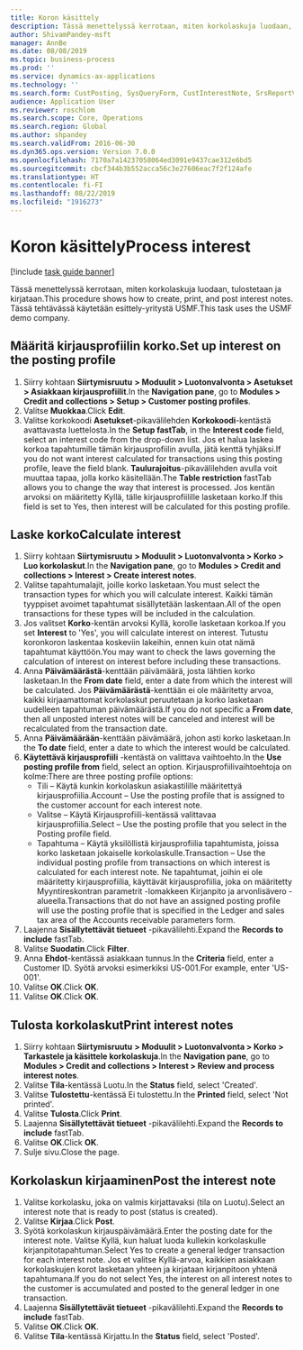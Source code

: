 ```yaml
---
title: Koron käsittely
description: Tässä menettelyssä kerrotaan, miten korkolaskuja luodaan, tulostetaan ja kirjataan.
author: ShivamPandey-msft
manager: AnnBe
ms.date: 08/08/2019
ms.topic: business-process
ms.prod: ''
ms.service: dynamics-ax-applications
ms.technology: ''
ms.search.form: CustPosting, SysQueryForm, CustInterestNote, SrsReportViewerForm
audience: Application User
ms.reviewer: roschlom
ms.search.scope: Core, Operations
ms.search.region: Global
ms.author: shpandey
ms.search.validFrom: 2016-06-30
ms.dyn365.ops.version: Version 7.0.0
ms.openlocfilehash: 7170a7a14237058064ed3091e9437cae312e6bd5
ms.sourcegitcommit: cbcf344b3b552acca56c3e27606eac7f2f124afe
ms.translationtype: HT
ms.contentlocale: fi-FI
ms.lasthandoff: 08/22/2019
ms.locfileid: "1916273"
---
```

# <a name="process-interest"></a><span data-ttu-id="cb0c1-103">Koron käsittely</span><span class="sxs-lookup"><span data-stu-id="cb0c1-103">Process interest</span></span>

[!include [task guide banner](../../includes/task-guide-banner.md)]

<span data-ttu-id="cb0c1-104">Tässä menettelyssä kerrotaan, miten korkolaskuja luodaan, tulostetaan ja kirjataan.</span><span class="sxs-lookup"><span data-stu-id="cb0c1-104">This procedure shows how to create, print, and post interest notes.</span></span> <span data-ttu-id="cb0c1-105">Tässä tehtävässä käytetään esittely-yritystä USMF.</span><span class="sxs-lookup"><span data-stu-id="cb0c1-105">This task uses the USMF demo company.</span></span>


## <a name="set-up-interest-on-the-posting-profile"></a><span data-ttu-id="cb0c1-106">Määritä kirjausprofiilin korko.</span><span class="sxs-lookup"><span data-stu-id="cb0c1-106">Set up interest on the posting profile</span></span>
1. <span data-ttu-id="cb0c1-107">Siirry kohtaan **Siirtymisruutu** **> Moduulit > Luotonvalvonta > Asetukset > Asiakkaan kirjausprofiilit**.</span><span class="sxs-lookup"><span data-stu-id="cb0c1-107">In the **Navigation pane**, go to **Modules > Credit and collections > Setup > Customer posting profiles**.</span></span>
2. <span data-ttu-id="cb0c1-108">Valitse **Muokkaa**.</span><span class="sxs-lookup"><span data-stu-id="cb0c1-108">Click **Edit**.</span></span>
3. <span data-ttu-id="cb0c1-109">Valitse korkokoodi **Asetukset**-pikavälilehden **Korkokoodi**-kentästä avattavasta luettelosta.</span><span class="sxs-lookup"><span data-stu-id="cb0c1-109">In the **Setup fastTab**, in the **Interest code** field, select an interest code from the drop-down list.</span></span> <span data-ttu-id="cb0c1-110">Jos et halua laskea korkoa tapahtumille tämän kirjausprofiilin avulla, jätä kenttä tyhjäksi.</span><span class="sxs-lookup"><span data-stu-id="cb0c1-110">If you do not want interest calculated for transactions using this posting profile, leave the field blank.</span></span> <span data-ttu-id="cb0c1-111">**Taulurajoitus**-pikavälilehden avulla voit muuttaa tapaa, jolla korko käsitellään.</span><span class="sxs-lookup"><span data-stu-id="cb0c1-111">The **Table restriction** fastTab allows you to change the way that interest is processed.</span></span> <span data-ttu-id="cb0c1-112">Jos kentän arvoksi on määritetty Kyllä, tälle kirjausprofiilille lasketaan korko.</span><span class="sxs-lookup"><span data-stu-id="cb0c1-112">If this field is set to Yes, then interest will be calculated for this posting profile.</span></span>  

## <a name="calculate-interest"></a><span data-ttu-id="cb0c1-113">Laske korko</span><span class="sxs-lookup"><span data-stu-id="cb0c1-113">Calculate interest</span></span>
1. <span data-ttu-id="cb0c1-114">Siirry kohtaan **Siirtymisruutu** **> Moduulit > Luotonvalvonta > Korko > Luo korkolaskut**.</span><span class="sxs-lookup"><span data-stu-id="cb0c1-114">In the **Navigation pane**, go to **Modules > Credit and collections > Interest > Create interest notes**.</span></span>
2. <span data-ttu-id="cb0c1-115">Valitse tapahtumalajit, joille korko lasketaan.</span><span class="sxs-lookup"><span data-stu-id="cb0c1-115">You must select the transaction types for which you will calculate interest.</span></span> <span data-ttu-id="cb0c1-116">Kaikki tämän tyyppiset avoimet tapahtumat sisällytetään laskentaan.</span><span class="sxs-lookup"><span data-stu-id="cb0c1-116">All of the open transactions for these types will be included in the calculation.</span></span>  
3. <span data-ttu-id="cb0c1-117">Jos valitset **Korko**-kentän arvoksi Kyllä, korolle lasketaan korkoa.</span><span class="sxs-lookup"><span data-stu-id="cb0c1-117">If you set **Interest** to 'Yes', you will calculate interest on interest.</span></span> <span data-ttu-id="cb0c1-118">Tutustu koronkoron laskentaa koskeviin lakeihin, ennen kuin otat nämä tapahtumat käyttöön.</span><span class="sxs-lookup"><span data-stu-id="cb0c1-118">You may want to check the laws governing the calculation of interest on interest before including these transactions.</span></span>  
4. <span data-ttu-id="cb0c1-119">Anna **Päivämäärästä**-kenttään päivämäärä, josta lähtien korko lasketaan.</span><span class="sxs-lookup"><span data-stu-id="cb0c1-119">In the **From date** field, enter a date from which the interest will be calculated.</span></span> <span data-ttu-id="cb0c1-120">Jos **Päivämäärästä**-kenttään ei ole määritetty arvoa, kaikki kirjaamattomat korkolaskut peruutetaan ja korko lasketaan uudelleen tapahtuman päivämäärästä.</span><span class="sxs-lookup"><span data-stu-id="cb0c1-120">If you do not specific a **From date**, then all unposted interest notes will be canceled and interest will be recalculated from the transaction date.</span></span>
5. <span data-ttu-id="cb0c1-121">Anna **Päivämäärään**-kenttään päivämäärä, johon asti korko lasketaan.</span><span class="sxs-lookup"><span data-stu-id="cb0c1-121">In the **To date** field, enter a date to which the interest would be calculated.</span></span>
6. <span data-ttu-id="cb0c1-122">**Käytettävä kirjausprofiili** -kentästä on valittava vaihtoehto.</span><span class="sxs-lookup"><span data-stu-id="cb0c1-122">In the **Use posting profile from** field, select an option.</span></span> <span data-ttu-id="cb0c1-123">Kirjausprofiilivaihtoehtoja on kolme:</span><span class="sxs-lookup"><span data-stu-id="cb0c1-123">There are three posting profile options:</span></span>
    - <span data-ttu-id="cb0c1-124">Tili – Käytä kunkin korkolaskun asiakastilille määritettyä kirjausprofiilia.</span><span class="sxs-lookup"><span data-stu-id="cb0c1-124">Account – Use the posting profile that is assigned to the customer account for each interest note.</span></span> 
    - <span data-ttu-id="cb0c1-125">Valitse – Käytä Kirjausprofiili-kentässä valittavaa kirjausprofiilia.</span><span class="sxs-lookup"><span data-stu-id="cb0c1-125">Select – Use the posting profile that you select in the Posting profile field.</span></span>
    - <span data-ttu-id="cb0c1-126">Tapahtuma – Käytä yksilöllistä kirjausprofiilia tapahtumista, joissa korko lasketaan jokaiselle korkolaskulle.</span><span class="sxs-lookup"><span data-stu-id="cb0c1-126">Transaction – Use the individual posting profile from transactions on which interest is calculated for each interest note.</span></span> <span data-ttu-id="cb0c1-127">Ne tapahtumat, joihin ei ole määritetty kirjausprofiilia, käyttävät kirjausprofiilia, joka on määritetty Myyntireskontran parametrit -lomakkeen Kirjanpito ja arvonlisävero -alueella.</span><span class="sxs-lookup"><span data-stu-id="cb0c1-127">Transactions that do not have an assigned posting profile will use the posting profile that is specified in the Ledger and sales tax area of the Accounts receivable parameters form.</span></span>  
7. <span data-ttu-id="cb0c1-128">Laajenna **Sisällytettävät tietueet** -pikavälilehti.</span><span class="sxs-lookup"><span data-stu-id="cb0c1-128">Expand the **Records to include** fastTab.</span></span>
8. <span data-ttu-id="cb0c1-129">Valitse **Suodatin**.</span><span class="sxs-lookup"><span data-stu-id="cb0c1-129">Click **Filter**.</span></span>
9. <span data-ttu-id="cb0c1-130">Anna **Ehdot**-kentässä asiakkaan tunnus.</span><span class="sxs-lookup"><span data-stu-id="cb0c1-130">In the **Criteria** field, enter a Customer ID.</span></span> <span data-ttu-id="cb0c1-131">Syötä arvoksi esimerkiksi US-001.</span><span class="sxs-lookup"><span data-stu-id="cb0c1-131">For example, enter 'US-001'.</span></span>
6. <span data-ttu-id="cb0c1-132">Valitse **OK**.</span><span class="sxs-lookup"><span data-stu-id="cb0c1-132">Click **OK**.</span></span>
7. <span data-ttu-id="cb0c1-133">Valitse **OK**.</span><span class="sxs-lookup"><span data-stu-id="cb0c1-133">Click **OK**.</span></span>

## <a name="print-interest-notes"></a><span data-ttu-id="cb0c1-134">Tulosta korkolaskut</span><span class="sxs-lookup"><span data-stu-id="cb0c1-134">Print interest notes</span></span>
1. <span data-ttu-id="cb0c1-135">Siirry kohtaan **Siirtymisruutu** **> Moduulit > Luotonvalvonta > Korko > Tarkastele ja käsittele korkolaskuja**.</span><span class="sxs-lookup"><span data-stu-id="cb0c1-135">In the **Navigation pane**, go to **Modules > Credit and collections > Interest > Review and process interest notes**.</span></span>
2. <span data-ttu-id="cb0c1-136">Valitse **Tila**-kentässä Luotu.</span><span class="sxs-lookup"><span data-stu-id="cb0c1-136">In the **Status** field, select 'Created'.</span></span>
3. <span data-ttu-id="cb0c1-137">Valitse **Tulostettu**-kentässä Ei tulostettu.</span><span class="sxs-lookup"><span data-stu-id="cb0c1-137">In the **Printed** field, select 'Not printed'.</span></span>
4. <span data-ttu-id="cb0c1-138">Valitse **Tulosta**.</span><span class="sxs-lookup"><span data-stu-id="cb0c1-138">Click **Print**.</span></span>
5. <span data-ttu-id="cb0c1-139">Laajenna **Sisällytettävät tietueet** -pikavälilehti.</span><span class="sxs-lookup"><span data-stu-id="cb0c1-139">Expand the **Records to include** fastTab.</span></span>
6. <span data-ttu-id="cb0c1-140">Valitse **OK**.</span><span class="sxs-lookup"><span data-stu-id="cb0c1-140">Click **OK**.</span></span>
7. <span data-ttu-id="cb0c1-141">Sulje sivu.</span><span class="sxs-lookup"><span data-stu-id="cb0c1-141">Close the page.</span></span>

## <a name="post-the-interest-note"></a><span data-ttu-id="cb0c1-142">Korkolaskun kirjaaminen</span><span class="sxs-lookup"><span data-stu-id="cb0c1-142">Post the interest note</span></span>
1. <span data-ttu-id="cb0c1-143">Valitse korkolasku, joka on valmis kirjattavaksi (tila on Luotu).</span><span class="sxs-lookup"><span data-stu-id="cb0c1-143">Select an interest note that is ready to post (status is created).</span></span>
2. <span data-ttu-id="cb0c1-144">Valitse **Kirjaa**.</span><span class="sxs-lookup"><span data-stu-id="cb0c1-144">Click **Post**.</span></span>
3. <span data-ttu-id="cb0c1-145">Syötä korkolaskun kirjauspäivämäärä.</span><span class="sxs-lookup"><span data-stu-id="cb0c1-145">Enter the posting date for the interest note.</span></span> <span data-ttu-id="cb0c1-146">Valitse Kyllä, kun haluat luoda kullekin korkolaskulle kirjanpitotapahtuman.</span><span class="sxs-lookup"><span data-stu-id="cb0c1-146">Select Yes to create a general ledger transaction for each interest note.</span></span> <span data-ttu-id="cb0c1-147">Jos et valitse Kyllä-arvoa, kaikkien asiakkaan korkolaskujen korot lasketaan yhteen ja kirjataan kirjanpitoon yhtenä tapahtumana.</span><span class="sxs-lookup"><span data-stu-id="cb0c1-147">If you do not select Yes, the interest on all interest notes to the customer is accumulated and posted to the general ledger in one transaction.</span></span>  
4. <span data-ttu-id="cb0c1-148">Laajenna **Sisällytettävät tietueet** -pikavälilehti.</span><span class="sxs-lookup"><span data-stu-id="cb0c1-148">Expand the **Records to include** fastTab.</span></span>
5. <span data-ttu-id="cb0c1-149">Valitse **OK**.</span><span class="sxs-lookup"><span data-stu-id="cb0c1-149">Click **OK**.</span></span>
6. <span data-ttu-id="cb0c1-150">Valitse **Tila**-kentässä Kirjattu.</span><span class="sxs-lookup"><span data-stu-id="cb0c1-150">In the **Status** field, select 'Posted'.</span></span>

